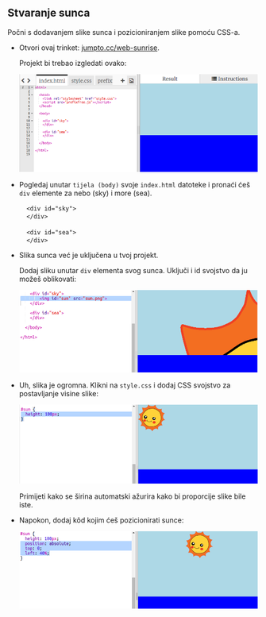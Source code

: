 ## Stvaranje sunca

Počni s dodavanjem slike sunca i pozicioniranjem slike pomoću CSS-a.

+ Otvori ovaj trinket: <a href="http://jumpto.cc/web-sunrise" target="_blank">jumpto.cc/web-sunrise</a>.
    
    Projekt bi trebao izgledati ovako:
    
    ![snimka zaslona](images/sunrise-starter.png)

+ Pogledaj unutar `tijela (body)` svoje `index.html` datoteke i pronaći ćeš `div` elemente za nebo (sky) i more (sea).
    
        <div id="sky">
        </div>
        
        <div id="sea">
        </div>
        

+ Slika sunca već je uključena u tvoj projekt.
    
    Dodaj sliku unutar `div` elementa svog sunca. Uključi i id svojstvo da ju možeš oblikovati:
    
    ![snimka zaslona](images/sunrise-sun-image.png)

+ Uh, slika je ogromna. Klikni na `style.css` i dodaj CSS svojstvo za postavljanje visine slike:
    
    ![snimka zaslona](images/sunrise-sun-height.png)
    
    Primijeti kako se širina automatski ažurira kako bi proporcije slike bile iste.

+ Napokon, dodaj kôd kojim ćeš pozicionirati sunce:
    
    ![snimka zaslona](images/sunrise-sun-position.png)